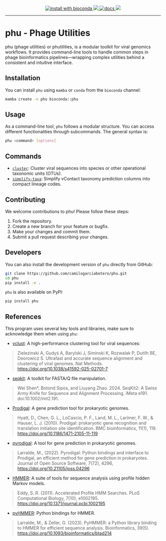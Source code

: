 <div align="center">
  <a href="https://anaconda.org/bioconda/phu">
    <img src="https://img.shields.io/conda/vn/bioconda/phu?logo=anaconda&style=flat-square&maxAge=3600" alt="install with bioconda">
  </a>
  <a href="https://anaconda.org/bioconda/phu"> <img src="https://anaconda.org/bioconda/phu/badges/downloads.svg" /> </a>
    <a href="https://github.com/camilogarciabotero/phu/actions/workflows/docs.yaml"><img src="https://github.com/camilogarciabotero/phu/actions/workflows/docs.yaml/badge.svg" alt="docs">
  </a>
  <a href="https://anaconda.org/bioconda/phu"> <img src="https://anaconda.org/bioconda/phu/badges/license.svg" /> </a>
</div>


***
# phu - Phage Utilities

phu (phage utilities) or phutilities, is a modular toolkit for viral genomics workflows. It provides command-line tools to handle common steps in phage bioinformatics pipelines—wrapping complex utilities behind a consistent and intuitive interface.

## Installation

You can install `phu` using `mamba` or `conda` from the `bioconda` channel:

```bash
mamba create -n phu bioconda::phu
```

## Usage

As a command-line tool, `phu` follows a modular structure. You can access different functionalities through subcommands. The general syntax is:

```bash
phu <command> [options]
```

## Commands

- [`cluster`](https://camilogarciabotero.github.io/phu/commands/cluster/): Cluster viral sequences into species or other operational taxonomic units (OTUs).
- [`simplify-taxa`](https://camilogarciabotero.github.io/phu/commands/simplify-taxa/): Simplify vContact taxonomy prediction columns into compact lineage codes.

## Contributing

We welcome contributions to phu! Please follow these steps:

1. Fork the repository.
2. Create a new branch for your feature or bugfix.
3. Make your changes and commit them.
4. Submit a pull request describing your changes.


## Developers

You can also install the development version of `phu` directly from GitHub:

```bash
git clone https://github.com/camilogarciabotero/phu.git
cd phu
pip install -e .
```

`phu` is also available on PyPI:

```bash
pip install phu
```

## References

This program uses several key tools and libraries, make sure to acknowledge them when using `phu`:

- [vclust](https://github.com/refresh-bio/vclust): A high-performance clustering tool for viral sequences:
> Zielezinski A, Gudyś A, Barylski J, Siminski K, Rozwalak P, Dutilh BE, Deorowicz S. Ultrafast and accurate sequence alignment and clustering of viral genomes. Nat Methods. https://doi.org/10.1038/s41592-025-02701-7

- [seqkit](https://bioinf.shenwei.me/seqkit/): A toolkit for FASTA/Q file manipulation.
> Wei Shen*, Botond Sipos, and Liuyang Zhao. 2024. SeqKit2: A Swiss Army Knife for Sequence and Alignment Processing. iMeta e191. doi:10.1002/imt2.191.

- [Prodigal](https://github.com/hyattpd/prodigal): A gene prediction tool for prokaryotic genomes.
> Hyatt, D., Chen, G. L., LoCascio, P. F., Land, M. L., Larimer, F. W., & Hauser, L. J. (2010). Prodigal: prokaryotic gene recognition and translation initiation site identification. BMC bioinformatics, 11(1), 119. https://doi.org/10.1186/1471-2105-11-119

- [pyrodigal](https://pyrodigal.readthedocs.io/en/stable/): A tool for gene prediction in prokaryotic genomes.
> Larralde, M., (2022). Pyrodigal: Python bindings and interface to Prodigal, an efficient method for gene prediction in prokaryotes. Journal of Open Source Software, 7(72), 4296, https://doi.org/10.21105/joss.04296

- [HMMER](http://hmmer.org/): A suite of tools for sequence analysis using profile hidden Markov models.
> Eddy, S. R. (2011). Accelerated Profile HMM Searches. PLoS Computational Biology, 7(10), e1002195. https://doi.org/10.1371/journal.pcbi.1002195

- [pyHMMER](https://pyhmmer.readthedocs.io/en/latest/): Python bindings for HMMER.
> Larralde, M., & Zeller, G. (2023). PyHMMER: a Python library binding to HMMER for efficient sequence analysis. Bioinformatics, 39(5). https://doi.org/10.1093/bioinformatics/btad214